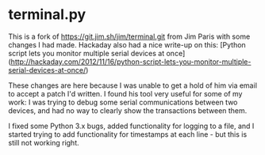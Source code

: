 # terminal.py

This is a fork of <https://git.jim.sh/jim/terminal.git> from Jim Paris
with some changes I had made.  Hackaday also had a nice write-up on
this: [Python script lets you monitor multiple serial devices at once]
(http://hackaday.com/2012/11/16/python-script-lets-you-monitor-multiple-serial-devices-at-once/)

These changes are here because I was unable to get a hold of him via
email to accept a patch I'd written.  I found his tool very useful for
some of my work: I was trying to debug some serial communications
between two devices, and had no way to clearly show the transactions
between them.

I fixed some Python 3.x bugs, added functionality for logging to a
file, and I started trying to add functionality for timestamps at each
line - but this is still not working right.
